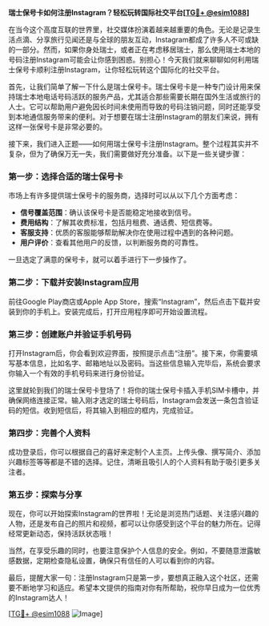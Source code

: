 **瑞士保号卡如何注册Instagram？轻松玩转国际社交平台[[TG💪+ @esim1088](https://t.me/s/esim1088)]**

在当今这个高度互联的世界里，社交媒体扮演着越来越重要的角色。无论是记录生活点滴、分享旅行见闻还是与全球的朋友互动，Instagram都成了许多人不可或缺的一部分。然而，如果你身处瑞士，或者正在考虑移居瑞士，那么使用瑞士本地的号码注册Instagram可能会让你感到困惑。别担心！今天我们就来聊聊如何利用瑞士保号卡顺利注册Instagram，让你轻松玩转这个国际化的社交平台。

首先，让我们简单了解一下什么是瑞士保号卡。瑞士保号卡是一种专门设计用来保持瑞士本地电话号码活跃的服务产品，尤其适合那些需要长期在国外生活或旅行的人士。它可以帮助用户避免因长时间未使用而导致的号码注销问题，同时还能享受到本地通信服务带来的便利。对于想要在瑞士注册Instagram的朋友们来说，拥有这样一张保号卡是非常必要的。

接下来，我们进入正题——如何用瑞士保号卡注册Instagram。整个过程其实并不复杂，但为了确保万无一失，我们需要做好充分准备。以下是一些关键步骤：

### 第一步：选择合适的瑞士保号卡

市场上有许多提供瑞士保号卡的服务商，选择时可以从以下几个方面考虑：
- **信号覆盖范围**：确认该保号卡是否能稳定地接收到信号。
- **费用结构**：了解其收费标准，包括月租费、通话费、短信费等。
- **客服支持**：优质的客服能够帮助解决你在使用过程中遇到的各种问题。
- **用户评价**：查看其他用户的反馈，以判断服务商的可靠性。

一旦选定了满意的保号卡，就可以着手进行下一步操作了。

### 第二步：下载并安装Instagram应用

前往Google Play商店或Apple App Store，搜索“Instagram”，然后点击下载并安装到你的手机上。安装完成后，打开应用程序即可开始设置流程。

### 第三步：创建账户并验证手机号码

打开Instagram后，你会看到欢迎界面，按照提示点击“注册”。接下来，你需要填写基本信息，比如名字、邮箱地址以及密码。当这些信息输入完毕后，系统会要求你输入一个有效的手机号码来进行身份验证。

这里就轮到我们的瑞士保号卡登场了！将你的瑞士保号卡插入手机SIM卡槽中，并确保网络连接正常。输入刚才选定的瑞士号码后，Instagram会发送一条包含验证码的短信。收到短信后，将其输入到相应的框内，完成验证。

### 第四步：完善个人资料

成功登录后，你可以根据自己的喜好来定制个人主页。上传头像、撰写简介、添加兴趣标签等等都是不错的选择。记住，清晰且吸引人的个人资料有助于吸引更多关注者。

### 第五步：探索与分享

现在，你可以开始探索Instagram的世界啦！无论是浏览热门话题、关注感兴趣的人物，还是发布自己的照片和视频，都可以让你感受到这个平台的魅力所在。记得经常更新动态，保持活跃状态哦！

当然，在享受乐趣的同时，也要注意保护个人信息的安全。例如，不要随意泄露敏感数据，定期检查隐私设置，确保只有信任的人可以看到你的内容。

最后，提醒大家一句：注册Instagram只是第一步，要想真正融入这个社区，还需要不断地学习和适应。希望本文提供的指南对你有所帮助，祝你早日成为一位优秀的Instagram达人！

[[TG💪+ @esim1088](https://t.me/s/esim1088) ![Image](https://i.postimg.cc/4NQfJmqS/Snipaste-2025-05-13-00-14-12.png)]